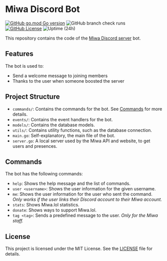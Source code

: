 # Miwa Discord Bot

[![GitHub go.mod Go version](https://img.shields.io/github/go-mod/go-version/miwalol/bot)](go.mod)
![GitHub branch check runs](https://img.shields.io/github/check-runs/miwalol/bot/master)
[![GitHub License](https://img.shields.io/github/license/miwalol/bot)](LICENSE)
![Uptime (24h)](https://status.miwa.lol/api/badge/4/uptime)

This repository contains the code of the [Miwa Discord server](https://discord.gg/miwa) bot.

## Features

The bot is used to:
- Send a welcome message to joining members
- Thanks to the user when someone boosted the server

## Project Structure

- `commands/`: Contains the commands for the bot. See [Commands](#commands) for more details.
- `events/`: Contains the event handlers for the bot.
- `models/`: Contains the database models.
- `utils/`: Contains utility functions, such as the database connection.
- `main.go`: Self-explanatory, the main file of the bot.
- `server.go`: A local server used by the Miwa API and website, to get users and presences.

## Commands

The bot has the following commands:
- `help`: Shows the help message and the list of commands.
- `user <username>`: Shows the user information for the given username.
- `me`: Shows the user information for the user who sent the command. *Only works if the user links their Discord account to their Miwa account.*
- `stats`: Shows Miwa.lol statistics.
- `donate`: Shows ways to support Miwa.lol.
- `tag <tag>`: Sends a predefined message to the user. *Only for the Miwa staff.*

## License

This project is licensed under the MIT License. See the [LICENSE](LICENSE) file for details.